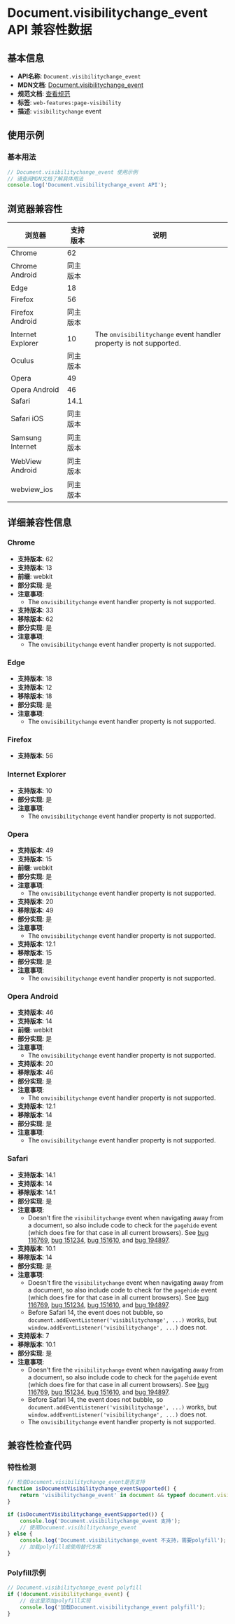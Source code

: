 # Document.visibilitychange_event API 兼容性数据

## 基本信息

- **API名称**: `Document.visibilitychange_event`
- **MDN文档**: [Document.visibilitychange_event](https://developer.mozilla.org/docs/Web/API/Document/visibilitychange_event)
- **规范文档**: [查看规范](https://html.spec.whatwg.org/multipage/indices.html#event-visibilitychange,https://html.spec.whatwg.org/multipage/webappapis.html#handler-onvisibilitychange)
- **标签**: `web-features:page-visibility`
- **描述**: `visibilitychange` event

## 使用示例

### 基本用法

```javascript
// Document.visibilitychange_event 使用示例
// 请查阅MDN文档了解具体用法
console.log('Document.visibilitychange_event API');
```

## 浏览器兼容性

| 浏览器 | 支持版本 | 说明 |
|--------|----------|------|
| Chrome | 62 |  |
| Chrome Android | 同主版本 |  |
| Edge | 18 |  |
| Firefox | 56 |  |
| Firefox Android | 同主版本 |  |
| Internet Explorer | 10 | The `onvisibilitychange` event handler property is not supported. |
| Oculus | 同主版本 |  |
| Opera | 49 |  |
| Opera Android | 46 |  |
| Safari | 14.1 |  |
| Safari iOS | 同主版本 |  |
| Samsung Internet | 同主版本 |  |
| WebView Android | 同主版本 |  |
| webview_ios | 同主版本 |  |

## 详细兼容性信息

### Chrome

- **支持版本**: 62
- **支持版本**: 13
- **前缀**: webkit
- **部分实现**: 是
- **注意事项**:
  - The `onvisibilitychange` event handler property is not supported.
- **支持版本**: 33
- **移除版本**: 62
- **部分实现**: 是
- **注意事项**:
  - The `onvisibilitychange` event handler property is not supported.

### Edge

- **支持版本**: 18
- **支持版本**: 12
- **移除版本**: 18
- **部分实现**: 是
- **注意事项**:
  - The `onvisibilitychange` event handler property is not supported.

### Firefox

- **支持版本**: 56

### Internet Explorer

- **支持版本**: 10
- **部分实现**: 是
- **注意事项**:
  - The `onvisibilitychange` event handler property is not supported.

### Opera

- **支持版本**: 49
- **支持版本**: 15
- **前缀**: webkit
- **部分实现**: 是
- **注意事项**:
  - The `onvisibilitychange` event handler property is not supported.
- **支持版本**: 20
- **移除版本**: 49
- **部分实现**: 是
- **注意事项**:
  - The `onvisibilitychange` event handler property is not supported.
- **支持版本**: 12.1
- **移除版本**: 15
- **部分实现**: 是
- **注意事项**:
  - The `onvisibilitychange` event handler property is not supported.

### Opera Android

- **支持版本**: 46
- **支持版本**: 14
- **前缀**: webkit
- **部分实现**: 是
- **注意事项**:
  - The `onvisibilitychange` event handler property is not supported.
- **支持版本**: 20
- **移除版本**: 46
- **部分实现**: 是
- **注意事项**:
  - The `onvisibilitychange` event handler property is not supported.
- **支持版本**: 12.1
- **移除版本**: 14
- **部分实现**: 是
- **注意事项**:
  - The `onvisibilitychange` event handler property is not supported.

### Safari

- **支持版本**: 14.1
- **支持版本**: 14
- **移除版本**: 14.1
- **部分实现**: 是
- **注意事项**:
  - Doesn't fire the `visibilitychange` event when navigating away from a document, so also include code to check for the `pagehide` event (which does fire for that case in all current browsers). See [bug 116769](https://webkit.org/b/116769), [bug 151234](https://webkit.org/b/151234), [bug 151610](https://webkit.org/b/151610), and [bug 194897](https://webkit.org/b/194897).
- **支持版本**: 10.1
- **移除版本**: 14
- **部分实现**: 是
- **注意事项**:
  - Doesn't fire the `visibilitychange` event when navigating away from a document, so also include code to check for the `pagehide` event (which does fire for that case in all current browsers). See [bug 116769](https://webkit.org/b/116769), [bug 151234](https://webkit.org/b/151234), [bug 151610](https://webkit.org/b/151610), and [bug 194897](https://webkit.org/b/194897).
  - Before Safari 14, the event does not bubble, so `document.addEventListener('visibilitychange', ...)` works, but `window.addEventListener('visibilitychange', ...)` does not.
- **支持版本**: 7
- **移除版本**: 10.1
- **部分实现**: 是
- **注意事项**:
  - Doesn't fire the `visibilitychange` event when navigating away from a document, so also include code to check for the `pagehide` event (which does fire for that case in all current browsers). See [bug 116769](https://webkit.org/b/116769), [bug 151234](https://webkit.org/b/151234), [bug 151610](https://webkit.org/b/151610), and [bug 194897](https://webkit.org/b/194897).
  - Before Safari 14, the event does not bubble, so `document.addEventListener('visibilitychange', ...)` works, but `window.addEventListener('visibilitychange', ...)` does not.
  - The `onvisibilitychange` event handler property is not supported.

## 兼容性检查代码

### 特性检测

```javascript
// 检查Document.visibilitychange_event是否支持
function isDocumentVisibilitychange_eventSupported() {
    return 'visibilitychange_event' in document && typeof document.visibilitychange_event === 'function';
}

if (isDocumentVisibilitychange_eventSupported()) {
    console.log('Document.visibilitychange_event 支持');
    // 使用Document.visibilitychange_event
} else {
    console.log('Document.visibilitychange_event 不支持，需要polyfill');
    // 加载polyfill或使用替代方案
}
```

### Polyfill示例

```javascript
// Document.visibilitychange_event polyfill
if (!document.visibilitychange_event) {
    // 在这里添加polyfill实现
    console.log('加载Document.visibilitychange_event polyfill');
}
```

